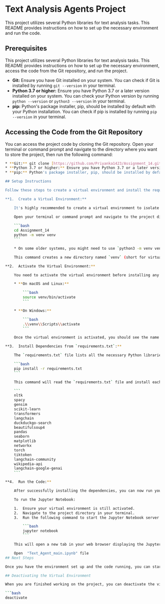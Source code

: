 # Text Analysis Agents Project

This project utilizes several Python libraries for text analysis tasks. This README provides instructions on how to set up the necessary environment and run the code.

## Prerequisites
This project utilizes several Python libraries for text analysis tasks. This README provides instructions on how to set up the necessary environment, access the code from the Git repository, and run the project.

* **Git:** Ensure you have Git installed on your system. You can check if Git is installed by running `git --version` in your terminal. 
* **Python 3.7 or higher:** Ensure you have Python 3.7 or a later version installed on your system. You can check your Python version by running `python --version` or `python3 --version` in your terminal.
* **pip:** Python's package installer, pip, should be installed by default with your Python installation. You can check if pip is installed by running `pip --version` in your terminal.

## Accessing the Code from the Git Repository

You can access the project code by cloning the Git repository. Open your terminal or command prompt and navigate to the directory where you want to store the project, then run the following command:

```bash
* **Git:** git clone [https://github.com/Priyanka1423/Assignment_14.git](https://github.com/Priyanka1423/Assignment_14.git)
* **Python 3.7 or higher:** Ensure you have Python 3.7 or a later version installed on your system. You can check your Python version by running `python --version` or `python3 --version` in your terminal.
* **pip:** Python's package installer, pip, should be installed by default with your Python installation. You can check if pip is installed by running `pip --version` in your terminal.

## Setup Instructions

Follow these steps to create a virtual environment and install the required dependencies:

**1.  Create a Virtual Environment:**

    It's highly recommended to create a virtual environment to isolate the project dependencies. This prevents conflicts with other Python projects on your system.

    Open your terminal or command prompt and navigate to the project directory (the directory containing this README file and your `requirements.txt` file). Then, run the following command:
    
    ```bash
    cd Assignment_14
    python -m venv venv
    ```

    * On some older systems, you might need to use `python3 -m venv venv`.

    This command creates a new directory named `venv` (short for virtual environment) that contains a copy of the Python interpreter and related files.

**2.  Activate the Virtual Environment:**

    You need to activate the virtual environment before installing any packages. The activation command depends on your operating system:

    * **On macOS and Linux:**

        ```bash
        source venv/bin/activate
        ```

    * **On Windows:**

        ```bash
        .\\venv\\Scripts\\activate
        ```

    Once the virtual environment is activated, you should see the name of the environment (`(venv)`) at the beginning of your terminal prompt.

**3.  Install Dependencies from `requirements.txt`:**

    The `requirements.txt` file lists all the necessary Python libraries for this project. To install them, navigate to the project directory in your activated virtual environment and run the following command:

    ```bash
    pip install -r requirements.txt
    ```

    This command will read the `requirements.txt` file and install each listed package along with its dependencies. Based on the `requirements.txt` you provided, the following packages will be installed:

    ```
    nltk
    spacy
    gensim
    scikit-learn
    transformers
    langchain
    duckduckgo-search
    beautifulsoup4
    pandas
    seaborn
    matplotlib
    networkx
    torch
    tiktoken
    langchain-community
    wikipedia-api
    langchain-google-genai
    ```

**4.  Run the Code:**

    After successfully installing the dependencies, you can now run your Python code. Based on the filename you provided (`Text_Agents_Teksystem.ipynb`), it appears you have a Jupyter Notebook.

    To run the Jupyter Notebook:

    1.  Ensure your virtual environment is still activated.
    2.  Navigate to the project directory in your terminal.
    3.  Run the following command to start the Jupyter Notebook server:

        ```bash
        jupyter notebook
        ```

    This will open a new tab in your web browser displaying the Jupyter Notebook interface. You can then navigate to and open the `Text_Agents_Teksystem.ipynb` file and run the cells within the notebook.

    Open  "Text_Agent_main.ipynb" file
## Next Steps

Once you have the environment set up and the code running, you can start exploring and using the text analysis agents implemented in this project. Refer to the comments and documentation within the code for more specific instructions on how to use the different functionalities.

## Deactivating the Virtual Environment

When you are finished working on the project, you can deactivate the virtual environment by simply running the following command in your terminal:

```bash
deactivate
